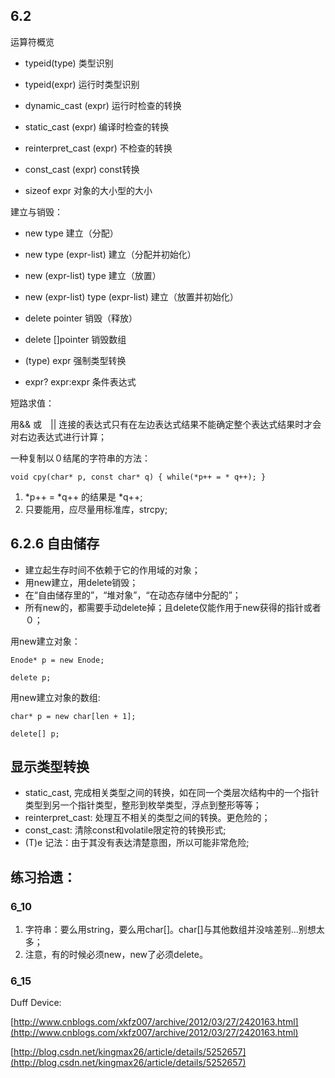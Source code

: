 ## 6.2
运算符概览

* typeid(type)      类型识别
* typeid(expr)      运行时类型识别
* dynamic_cast <type> (expr)     运行时检查的转换
* static_cast <type> (expr)      编译时检查的转换
* reinterpret_cast <type> (expr) 不检查的转换
* const_cast <type> (expr)       const转换

* sizeof expr       对象的大小型的大小

建立与销毁：
* new type                              建立（分配）
* new type (expr-list)                  建立（分配并初始化）
* new (expr-list) type                  建立（放置）
* new (expr-list) type (expr-list)      建立（放置并初始化）
* delete pointer                        销毁（释放）
* delete []pointer                      销毁数组

* (type) expr       强制类型转换
* expr? expr:expr   条件表达式

短路求值：

用&& 或　|| 连接的表达式只有在左边表达式结果不能确定整个表达式结果时才会对右边表达式进行计算；

一种复制以０结尾的字符串的方法：

`void cpy(char* p, const char* q)
{
    while(*p++ = * q++);
}`
1. \*p++ = \*q++ 的结果是 \*q++;
2. 只要能用，应尽量用标准库，strcpy;

## 6.2.6 自由储存
* 建立起生存时间不依赖于它的作用域的对象；
* 用new建立，用delete销毁；
* 在“自由储存里的”，“堆对象”，“在动态存储中分配的”；
* 所有new的，都需要手动delete掉；且delete仅能作用于new获得的指针或者０；

用new建立对象：

`Enode* p = new Enode;`

`delete p;`

用new建立对象的数组:

`char* p = new char[len + 1];`

`delete[] p;`

## 显示类型转换
* static_cast, 完成相关类型之间的转换，如在同一个类层次结构中的一个指针类型到另一个指针类型，整形到枚举类型，浮点到整形等等；
* reinterpret_cast: 处理互不相关的类型之间的转换。更危险的；
* const_cast: 清除const和volatile限定符的转换形式;
* (T)e 记法：由于其没有表达清楚意图，所以可能非常危险;

## 练习拾遗：
### 6_10
1. 字符串：要么用string，要么用char[]。char[]与其他数组并没啥差别...别想太多；
2. 注意，有的时候必须new，new了必须delete。

### 6_15
Duff Device:

[http://www.cnblogs.com/xkfz007/archive/2012/03/27/2420163.html](http://www.cnblogs.com/xkfz007/archive/2012/03/27/2420163.html)

[http://blog.csdn.net/kingmax26/article/details/5252657](http://blog.csdn.net/kingmax26/article/details/5252657)
